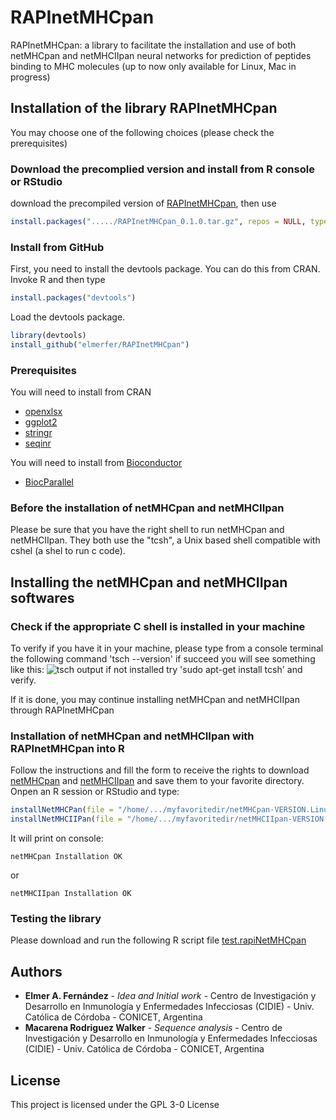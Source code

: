 # RAPInetMHCpan
RAPInetMHCpan: a library to facilitate the installation and use of both netMHCpan and netMHCIIpan neural networks for prediction of peptides binding to MHC molecules (up to now only available for Linux,  Mac in progress)

## Installation of the library RAPInetMHCpan 
You may choose one of the following choices (please check the prerequisites)
### Download the precomplied version and install from R console or RStudio
download the precompiled version of [RAPInetMHCpan](https://github.com/elmerfer/RAPInetMHCpan/blob/master/RAPInetMHCpan_0.1.0.tar.gz), then use 
```R
install.packages("...../RAPInetMHCpan_0.1.0.tar.gz", repos = NULL, type = "source")
```
### Install from GitHub

First, you need to install the devtools package. You can do this from CRAN. Invoke R and then type
```R
install.packages("devtools")
```
Load the devtools package.
```R
library(devtools)
install_github("elmerfer/RAPInetMHCpan")
```

### Prerequisites
You will need to install from CRAN
* [openxlsx](https://cran.r-project.org/web/packages/openxlsx/index.html)
* [ggplot2](https://cran.r-project.org/web/packages/ggplot2/index.html)
* [stringr](https://cran.r-project.org/web/packages/stringr/index.html)
* [seqinr](https://cran.r-project.org/web/packages/seqinr/index.html)

You will need to install from [Bioconductor](http://www.bioconductor.org)
* [BiocParallel](https://bioconductor.org/packages/release/bioc/html/BiocParallel.html)
### Before the installation of netMHCpan and netMHCIIpan
Please be sure that you have the right shell to run netMHCpan and netMHCIIpan. They both use the "tcsh", a Unix based shell compatible with cshel (a shel to run c code).

## Installing the netMHCpan and netMHCIIpan softwares
### Check if the appropriate C shell is installed in your machine
To verify if you have it in your machine, please type from a console terminal the following command 
'tsch --version'
if succeed you will see something like this:
![tsch output](https://github.com/elmerfer/RAPInetMHCpan/blob/master/tsch.shell.png)
if not installed try 'sudo apt-get install tcsh' and verify. 

If it is done, you may continue installing netMHCpan and netMHCIIpan through RAPInetMHCpan
### Installation of netMHCpan and netMHCIIpan with RAPInetMHCpan into R
Follow the instructions and fill the form to receive the rights to download [netMHCpan](https://services.healthtech.dtu.dk/service.php?NetMHCpan-4.0) and [netMHCIIpan](https://services.healthtech.dtu.dk/service.php?NetMHCIIpan-3.2) and save them to your favorite directory.
Onpen an R session or RStudio and type:
```R
installNetMHCPan(file = "/home/.../myfavoritedir/netMHCpan-VERSION.Linux.tar.gz" , data = NULL, dir = "/where i whant/dir")
installNetMHCIIPan(file = "/home/.../myfavoritedir/netMHCIIpan-VERSION.Linux.tar.gz" , data = NULL, dir = "/where i whant/dir")
```
It will print on console:

`netMHCpan Installation OK`

or

`netMHCIIpan Installation OK`

### Testing the library
Please download and run the following R script file [test.rapiNetMHCpan](https://github.com/elmerfer/RAPInetMHCpan/blob/master/test.rapiNetMHCpan.R)
## Authors

* **Elmer A. Fernández** - *Idea and Initial work* - Centro de Investigación y Desarrollo en Inmunología y Enfermedades Infecciosas (CIDIE) - Univ. Católica de Córdoba - CONICET, Argentina 
* **Macarena Rodriguez Walker** - *Sequence analysis* - Centro de Investigación y Desarrollo en Inmunología y Enfermedades Infecciosas (CIDIE) - Univ. Católica de Córdoba - CONICET, Argentina 
## License

This project is licensed under the GPL 3-0 License 




